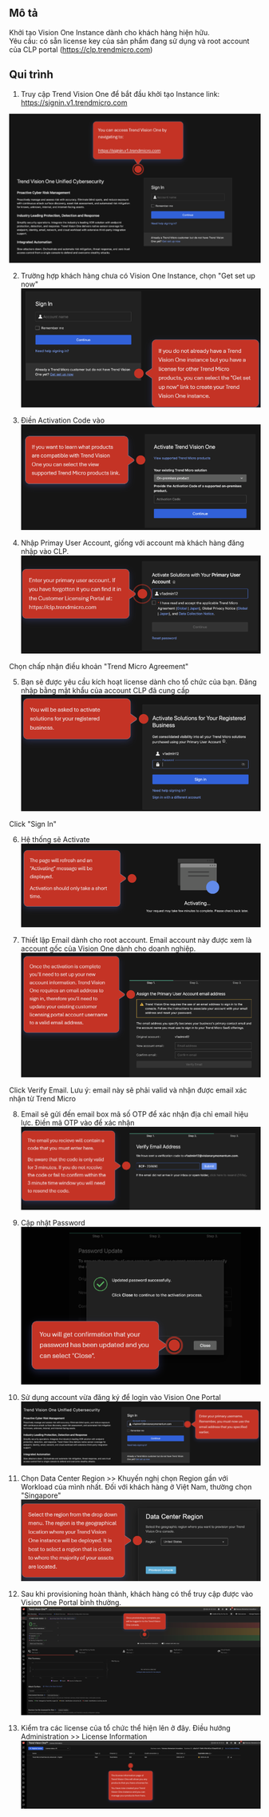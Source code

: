 ## Mô tả
Khởi tạo Vision One Instance dành cho khách hàng hiện hữu.  
Yêu cầu: có sẵn license key của sản phẩm đang sử dụng và root account của CLP portal (https://clp.trendmicro.com)

## Qui trình
1. Truy cập Trend Vision One để bắt đầu khởi tạo Instance
link: https://signin.v1.trendmicro.com 

![alt text](Image/image.png)

2. Trường hợp khách hàng chưa có Vision One Instance, chọn "Get set up now"
![alt text](Image/image-1.png)

3. Điền Activation Code vào  
![alt text](Image/image-2.png)

4. Nhập Primay User Account, giống với account mà khách hàng đăng nhập vào CLP.
![alt text](Image/image-3.png)

Chọn chấp nhận điều khoản "Trend Micro Agreement"

5. Bạn sẽ được yêu cầu kích hoạt license dành cho tổ chức của bạn. Đăng nhập bằng mật khẩu của account CLP đã cung cấp  
![alt text](Image/image-4.png)

Click "Sign In"

6. Hệ thống sẽ Activate  
![alt text](Image/image-5.png)

7. Thiết lập Email dành cho root account. Email account này được xem là account gốc của Vision One dành cho doanh nghiệp.
![alt text](Image/image-6.png)

Click Verify Email. Lưu ý: email này sẽ phải valid và nhận được email xác nhận từ Trend Micro

8. Email sẽ gửi đến email box mã số OTP để xác nhận địa chỉ email hiệu lực. Điền mã OTP vào để xác nhận  
![alt text](Image/image-7.png)

9. Cập nhật Password
![alt text](Image/image-8.png)

10. Sử dụng account vừa đăng ký để login vào Vision One Portal
![alt text](Image/image-9.png)

11. Chọn Data Center Region >> Khuyến nghị chọn Region gần với Workload của mình nhất. Đối với khách hàng ở Việt Nam, thường chọn "Singapore"
![alt text](Image/image-10.png)

12. Sau khi provisioning hoàn thành, khách hàng có thể truy cập được vào Vision One Portal bình thường.  
![alt text](Image/image-11.png)

13. Kiểm tra các license của tổ chức thể hiện lên ở đây. Điều hướng Administration >> License Information  
![alt text](Image/image-12.png)